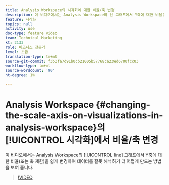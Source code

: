 ```yaml
---
title: Analysis Workspace의 시각화에 대한 비율/축 변경
description: 이 비디오에서는 Analysis Workspace의 선 그래프에서 Y축에 대한 비율(또는 축 제한)을 쉽게 변경하여 데이터를 잘못 해석하기 더 어렵게 만드는 방법을 보여 줍니다.
feature: 시각화
topics: null
activity: use
doc-type: feature video
team: Technical Marketing
kt: 2133
role: 비즈니스 전문가
level: 초급
translation-type: tm+mt
source-git-commit: f3b3fa7d91b0cb21005b57768ca23ed6700fcc03
workflow-type: tm+mt
source-wordcount: '90'
ht-degree: 1%

---
```



# Analysis Workspace {#changing-the-scale-axis-on-visualizations-in-analysis-workspace}의 [!UICONTROL 시각화]에서 비율/축 변경

이 비디오에서는 Analysis Workspace의 [!UICONTROL line] 그래프에서 Y축에 대한 비율(또는 축 제한)을 쉽게 변경하여 데이터를 잘못 해석하기 더 어렵게 만드는 방법을 보여 줍니다.

>[!VIDEO](https://video.tv.adobe.com/v/24708/?quality=12)
